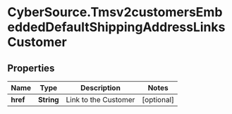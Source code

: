 # CyberSource.Tmsv2customersEmbeddedDefaultShippingAddressLinksCustomer

## Properties
Name | Type | Description | Notes
------------ | ------------- | ------------- | -------------
**href** | **String** | Link to the Customer  | [optional] 


